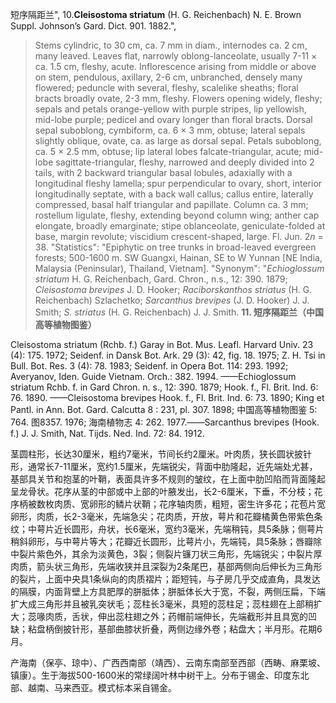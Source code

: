 短序隔距兰",
10.**Cleisostoma striatum** (H. G. Reichenbach) N. E. Brown Suppl. Johnson’s Gard. Dict. 901. 1882.",

> Stems cylindric, to 30 cm, ca. 7 mm in diam., internodes ca. 2 cm, many leaved. Leaves flat, narrowly oblong-lanceolate, usually 7-11 × ca. 1.5 cm, fleshy, acute. Inflorescence arising from middle or above on stem, pendulous, axillary, 2-6 cm, unbranched, densely many flowered; peduncle with several, fleshy, scalelike sheaths; floral bracts broadly ovate, 2-3 mm, fleshy. Flowers opening widely, fleshy; sepals and petals orange-yellow with purple stripes, lip yellowish, mid-lobe purple; pedicel and ovary longer than floral bracts. Dorsal sepal suboblong, cymbiform, ca. 6 × 3 mm, obtuse; lateral sepals slightly oblique, ovate, ca. as large as dorsal sepal. Petals suboblong, ca. 5 × 2.5 mm, obtuse; lip lateral lobes falcate-triangular, acute; mid-lobe sagittate-triangular, fleshy, narrowed and deeply divided into 2 tails, with 2 backward triangular basal lobules, adaxially with a longitudinal fleshy lamella; spur perpendicular to ovary, short, interior longitudinally septate, with a back wall callus; callus entire, laterally compressed, basal half triangular and papillate. Column ca. 3 mm; rostellum ligulate, fleshy, extending beyond column wing; anther cap elongate, broadly emarginate; stipe oblanceolate, geniculate-folded at base, margin revolute; viscidium crescent-shaped, large. Fl. Jun. 2*n* = 38.
  "Statistics": "Epiphytic on tree trunks in broad-leaved evergreen forests; 500-1600 m. SW Guangxi, Hainan, SE to W Yunnan [NE India, Malaysia (Peninsular), Thailand, Vietnam].
  "Synonym": "*Echioglossum striatum* H. G. Reichenbach, Gard. Chron., n.s., 12: 390. 1879; *Cleisostoma brevipes* J. D. Hooker; *Raciborskanthos striatus* (H. G. Reichenbach) Szlachetko; *Sarcanthus brevipes* (J. D. Hooker) J. J. Smith; *S. striatus* (H. G. Reichenbach) J. J. Smith.
**11. 短序隔距兰（中国高等植物图鉴）**

Cleisostoma striatum (Rchb. f.) Garay in Bot. Mus. Leafl. Harvard Univ. 23 (4): 175. 1972; Seidenf. in Dansk Bot. Ark. 29 (3): 42, fig. 18. 1975; Z. H. Tsi in Bull. Bot. Res. 3 (4): 78. 1983; Seidenf. in Opera Bot. 114: 293. 1992; Averyanov, Iden. Guide Vietnam. Orch.: 382. 1994. ——Echioglossum striatum Rchb. f. in Gard Chron. n. s., 12: 390. 1879; Hook. f., Fl. Brit. Ind. 6: 76. 1890. ——Cleisostoma brevipes Hook. f., Fl. Brit. Ind. 6: 73. 1890; King et Pantl. in Ann. Bot. Gard. Calcutta 8 : 231, pl. 307. 1898; 中国高等植物图鉴 5: 764. 图8357. 1976; 海南植物志 4: 262. 1977.——Sarcanthus brevipes (Hook. f.) J. J. Smith, Nat. Tijds. Ned. Ind. 72: 84. 1912.

茎圆柱形，长达30厘米，粗约7毫米，节间长约2厘米。叶肉质，狭长圆状披针形，通常长7-11厘米，宽约1.5厘米，先端锐尖，背面中肋隆起，近先端处尤甚，基部具关节和抱茎的叶鞘，表面具许多不规则的皱纹，在上面中肋凹陷而背面隆起呈龙骨状。花序从茎的中部或中上部的叶腋发出，长2-6厘米，下垂，不分枝；花序柄被数枚肉质、宽卵形的鳞片状鞘；花序轴肉质，粗短，密生许多花；花苞片宽卵形，肉质，长2-3毫米，先端急尖；花肉质，开放，萼片和花瓣橘黄色带紫色条纹；中萼片近长圆形，舟状，长6毫米，宽约3毫米，先端稍钝，具5条脉；侧萼片稍斜卵形，与中萼片等大；花瓣近长圆形，比萼片小，先端钝，具5条脉；唇瓣除中裂片紫色外，其余为淡黄色，3裂；侧裂片镰刀状三角形，先端锐尖；中裂片厚肉质，箭头状三角形，先端收狭并且深裂为2条尾巴，基部两侧向后伸长为三角形的裂片，上面中央具1条纵向的肉质褶片；距短钝，与子房几乎交成直角，具发达的隔膜，内面背壁上方具肥厚的胼胝体；胼胝体长大于宽，不裂，两侧压扁，下端扩大成三角形并且被乳突状毛；蕊柱长3毫米，具短的蕊柱足；蕊柱翅在上部稍扩大；蕊喙肉质，舌状，伸出蕊柱翅之外；药帽前端伸长，先端截形并且具宽的凹缺；粘盘柄倒披针形，基部曲膝状折叠，两侧边缘外卷；粘盘大；半月形。花期6月。

产海南（保亭、琼中）、广西西南部（靖西）、云南东南部至西部（西畴、麻栗坡、镇康）。生于海拔500-1600米的常绿阔叶林中树干上。分布于锡金、印度东北部、越南、马来西亚。模式标本采自锡金。
